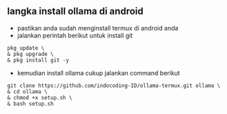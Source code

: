 ## langka install ollama di android
- pastikan anda sudah menginstall termux di android anda
- jalankan perintah berikut untuk install git
``` shell
pkg update \
& pkg upgrade \
& pkg install git -y
```
- kemudian install ollama cukup jalankan command berikut
``` shell
git clone https://github.com/indocoding-ID/ollama-termux.git ollama \
& cd ollama \
& chmod +x setup.sh \
& bash setup.sh
```
